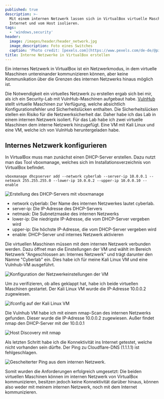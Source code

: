 ```yaml
---
published: true
description: >-
  Mit einem internen Netzwerk lassen sich in VirtualBox virtuelle Maschinen vom
  Internet und vom Host isolieren.
tags:
  - 'windows,security'
header:
  image: /images/header/header_network.jpg
  image_description: Foto eines Switches
  caption: 'Photo credit: [pexels.com](https://www.pexels.com/de-de/@pixabay/)'
title: Interne Netzwerke in VirtualBox erstellen
---
```

Ein internes Netzwerk in VirtualBox ist ein Netzwerkmodus, in dem virtuelle Maschinen untereinander kommunizieren können, aber keine Kommunikation über die Grenzen des internen Netzwerks hinaus möglich ist.

Die Notwendigkeit ein virtuelles Netzwerk zu erstellen ergab sich bei mir, als ich ein Security-Lab mit VulnHub-Maschinen aufgebaut habe. [VulnHub](https://www.vulnhub.com/) stellt virtuelle Maschinen zur Verfügung, welche absichtlich Konfigurationsfehler und Sicherheitslücken enthalten. Die Sicherheitslücken stellen ein Risiko für die Netzwerksicherheit dar. Daher habe ich das Lab in einem internen Netzwerk isoliert. Für das Lab habe ich zwei virtuelle Maschinen dem interne Netzwerk hinzugefügt. Eine VM mit Kali Linux und eine VM, welche ich von VulnHub heruntergeladen habe.

## Internes Netzwerk konfigurieren

In VirtualBox muss man zunächst einen DHCP-Server erstellen. Dazu nutzt man das Tool vboxmanage, welches sich im Installationsverzeichnis von VirtualBox befindet.

```
vboxmanage dhcpserver add --network cyberlab --server-ip 10.0.0.1 --netmask 255.255.255.0 --lower-ip 10.0.0.2 --upper-ip 10.0.0.10 --enable
```

![Erstellung des DHCP-Servers mit vboxmanage]({{site.baseurl}}/images/vboxmanage.png)

* network cyberlab: Der Name des internen Netzwerkes lautet cyberlab.
* server-ip: Die IP-Adresse des DHCP-Servers
* netmask: Die Subnetzmaske des internen Netzwerks
* lower-ip: Die niedrigste IP-Adresse, die vom DHCP-Server vergeben wird
* upper-ip: Die höchste IP-Adresse, die vom DHCP-Server vergeben wird
* enable: DHCP-Server und internes Netzwerk aktivieren

Die virtuellen Maschinen müssen mit dem internen Netzwerk verbunden werden. Dazu öffnet man die Einstellungen der VM und wählt im Bereich Netzwerk "Angeschlossen an: Internes Netzwerk" und trägt darunter den Namne "Cyberlab" ein. Dies habe ich für meine Kali Linux VM und eine Vulnhub-VM ausgeführt.

![Konfiguration der Netzwerkeinstellungen der VM]({{site.baseurl}}/images/virtualbox_netzwerk.png)


Um zu verifizieren, ob alles geklappt hat, habe ich beide virtuellen Maschinen gestartet. Der Kali Linux VM wurde die IP-Adresse 10.0.0.2 zugewiesen.

![ifconfig auf der Kali Linux VM]({{site.baseurl}}/images/ifconfig.png)


Die Vulnhub VM habe ich mit einem nmap-Scan des internen Netzwerks gefunden. Dieser wurde die IP-Adresse 10.0.0.2 zugewiesen. Außer findet nmap den DHCP-Server mit der 10.0.0.1

![Host Discovery mit nmap]({{site.baseurl}}/images/nmap_vbox.png)


Als letzten Schritt habe ich die Konnektivität ins Internet getestet, welche nicht vorhanden sein dürfte. Der Ping zu Cloudflare-DNS (1.1.1.1) ist fehlgeschlagen. 

![Gescheiterter Ping aus dem internen Netzwerk.]({{site.baseurl}}/images/ping_vbox.png)


Somit wurden die Anforderungen erfolgreich umgesetzt: Die beiden virtuellen Maschinen können im internen Netzwerk von VirtualBox kommunizieren, besitzen jedoch keine Konnektivität darüber hinaus, können also weder mit meinem internen Netzwerk, noch mit dem Internet kommunizieren.
